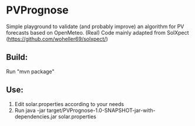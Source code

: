 # PVPrognose

Simple playground to validate (and probably improve) an algorithm for PV forecasts based on OpenMeteo.
(Real) Code mainly adapted from SolXpect (https://github.com/woheller69/solxpect/)

## Build:
Run "mvn package"

## Use:
1) Edit solar.properties according to your needs
2) Run
     java -jar target/PVPrognose-1.0-SNAPSHOT-jar-with-dependencies.jar solar.properties

